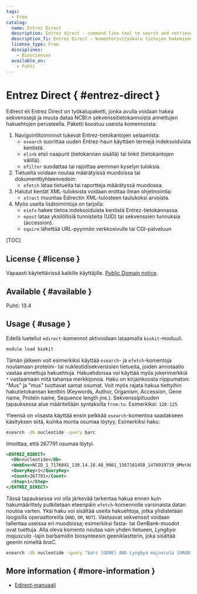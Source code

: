 ```yaml
---
tags:
  - Free
catalog:
  name: Entrez Direct
  description: Entrez direct - command line tool to search and retrieve data from NCBI
  description_fi: Entrez Direct – komentorivityökalu tietojen hakemiseen ja noutamiseen NCBI:stä
  license_type: Free
  disciplines:
    - Biosciences
  available_on:
    - Puhti
---
```


# Entrez Direct { #entrez-direct }

Edirect eli Entrez Direct on työkalupaketti, jonka avulla voidaan hakea sekvenssejä ja muuta dataa NCBI:n sekvenssitietokannoista annettujen hakuehtojen perusteella. 
Paketti koostuu useista komennoista:

1. Navigointitoiminnot tukevat Entrez-tietokantojen selaamista:
    * `esearch` suorittaa uuden Entrez-haun käyttäen termejä indeksoiduista kentistä.
    * `elink` etsii naapurit (tietokannan sisällä) tai linkit (tietokantojen välillä).
    * `efilter` suodattaa tai rajoittaa aiemman kyselyn tuloksia.
2. Tietueita voidaan noutaa määrätyissä muodoissa tai dokumenttiyhteenvedoin:
    * `efetch` lataa tietueita tai raportteja määrätyssä muodossa.
3. Halutut kentät XML-tuloksista voidaan erottaa ilman ohjelmointia:
    * `xtract` muuntaa Edirectin XML-tulosteen taulukoksi arvoista.
4. Myös useita lisätoimintoja on tarjolla:
    * `einfo` hakee tietoa indeksoiduista kentistä Entrez-tietokannassa.
    * `epost` lataa yksilöllisiä tunnisteita (UID) tai sekvenssien tunnuksia (accession).
    * `nquire` lähettää URL-pyynnön verkkosivulle tai CGI-palveluun

[TOC]

## License { #license }

Vapaasti käytettävissä kaikille käyttäjille. [Public Domain notice](https://www.ncbi.nlm.nih.gov/books/NBK179288/#chapter6.Appendices).

## Available { #available }

Puhti: 13.4

## Usage { #usage }

Edellä luetellut `edirect`-komennot aktivoidaan lataamalla `biokit`-moduuli.

```bash
module load biokit
```

Tämän jälkeen voit esimerkiksi käyttää `esearch`- ja `efetch`-komentoja noutamaan proteiini- tai nukleotidisekvenssien tietueita, joiden annotaatio vastaa annettuja hakuehtoja. Hakuehdoissa voi käyttää myös jokerimerkkiä `*` vastaamaan mitä tahansa merkkijonoa. Haku on kirjainkoosta riippumaton: "Mus" ja "mus" tuottavat samat osumat. Voit myös rajata hakua tiettyihin hakutietokannan kenttiin (Keywords, Author, Organism, Accession, Gene name, Protein name, Sequence length jne.). Sekvenssipituuden tapauksessa alue määritellään syntaksilla `from:to`. Esimerkiksi: `120:125`.

Yleensä on viisasta käyttää ensin pelkkää `esearch`-komentoa saadakseen käsityksen siitä, kuinka monta osumaa löytyy. 
Esimerkiksi haku:

```bash
esearch -db nucleotide -query barc
```

ilmoittaa, että 267791 osumaa löytyi.

```xml
<ENTREZ_DIRECT>
  <Db>nucleotide</Db>
  <WebEnv>NCID_1_7176041_130.14.18.48_9001_1567161450_1478919739_0MetA0_S_MegaStore</WebEnv>
  <QueryKey>1</QueryKey>
  <Count>267791</Count>
  <Step>1</Step>
</ENTREZ_DIRECT>
```

Tässä tapauksessa voi olla järkevää tarkentaa hakua ennen kuin hakumäärittely putkitetaan eteenpäin `efetch`-komennolle varsinaista datan noutoa varten. Yksi haku voi sisältää useita hakuehtoja, jotka yhdistetään loogisilla operaattoreilla (`AND`, `OR`, `NOT`). Vastaavat sekvenssit voidaan tallentaa useissa eri muodoissa; esimerkiksi fasta- tai GenBank-muodot ovat tuettuja. Alla oleva komento noutaa vain yhden tietueen, _Lyngbya majuscula_ -lajin barbamidin biosynteesin geeniklastterin, joka sisältää geenin nimeltä _braC_.

```bash
esearch -db nucleotide -query "barc [GENE] AND Lyngbya majuscula [ORGN]" | efetch -format gb > barc_Lm.gb
```

## More information { #more-information }

* [Edirect-manuaali](https://www.ncbi.nlm.nih.gov/books/NBK179288/)